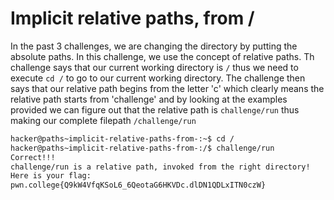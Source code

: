 # Implicit relative paths, from /
In the past 3 challenges, we are changing the directory by putting the absolute paths. In this challenge, we use the concept of relative paths. Th challenge says that our current working directory is `/` thus we need to execute `cd /` to go to our current working directory. The challenge then says that our relative path begins from the letter 'c' which clearly means the relative path starts from 'challenge' and by looking at the examples provided we can figure out that the relative path is `challenge/run` thus making our complete filepath `/challenge/run`

```bash
hacker@paths~implicit-relative-paths-from-:~$ cd /
hacker@paths~implicit-relative-paths-from-:/$ challenge/run
Correct!!!
challenge/run is a relative path, invoked from the right directory!
Here is your flag:
pwn.college{Q9kW4VfqKSoL6_6QeotaG6HKVDc.dlDN1QDLxITN0czW}

